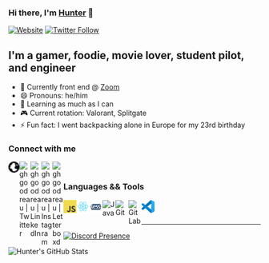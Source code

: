 ### Hi there, I'm [Hunter][instagram] 👋

[![Website](https://img.shields.io/website?label=ghgoodreau.github.io&style=for-the-badge&url=https%3A%2F%2Fghgoodreau.github.io)](https://ghgoodreau.github.io)
[![Twitter Follow](https://img.shields.io/twitter/follow/ghgoodreau?color=1DA1F2&logo=twitter&style=for-the-badge)](https://twitter.com/intent/user?screen_name=ghgoodreau)

## I'm a gamer, foodie, movie lover, student pilot, and engineer

- 🔭 Currently front end @ [Zoom](https://zoom.us/)
- 😄 Pronouns: he/him
- 🌱 Learning as much as I can
- 🎮 Current rotation: Valorant, Splitgate
- ⚡ Fun fact: I went backpacking alone in Europe for my 23rd birthday

### Connect with me

[<img align="left" alt="ghgoodreau | Website " width="22px" src="https://raw.githubusercontent.com/iconic/open-iconic/master/svg/globe.svg" />][website]
[<img align="left" alt="ghgoodreau | Twitter" width="22px" src="https://cdn.jsdelivr.net/npm/simple-icons@v3/icons/twitter.svg" />][twitter]
[<img align="left" alt="ghgoodreau | LinkedIn" width="22px" src="https://cdn.jsdelivr.net/npm/simple-icons@v3/icons/linkedin.svg" />][linkedin]
[<img align="left" alt="ghgoodreau | Instagram" width="22px" src="https://cdn.jsdelivr.net/npm/simple-icons@v3/icons/instagram.svg" />][instagram]
[<img align="left" alt="ghgoodreau | Letterboxd" width="22px" src="https://a.ltrbxd.com/logos/letterboxd-decal-dots-pos-rgb-500px.png" />][letterboxd]

<br />

### Languages && Tools

<img align="left" alt="JavaScript" width="26px" src="https://raw.githubusercontent.com/github/explore/80688e429a7d4ef2fca1e82350fe8e3517d3494d/topics/javascript/javascript.png" />
<img align="left" alt="React" width="26px" src="https://raw.githubusercontent.com/github/explore/80688e429a7d4ef2fca1e82350fe8e3517d3494d/topics/react/react.png" />
<img align="left" alt="Less" width="26px" src="https://raw.githubusercontent.com/github/explore/80688e429a7d4ef2fca1e82350fe8e3517d3494d/topics/less/less.png" />
<img align="left" alt="Java" width="26px" src="https://img.icons8.com/color/48/000000/java-coffee-cup-logo--v1.png" />
<img align="left" alt="Git" width="26px" src="https://img.icons8.com/ios-filled/50/000000/git.png" />
<img align="left" alt="GitLab" width="26px" src="https://about.gitlab.com/images/press/logo/png/gitlab-icon-rgb.png" />
<img align="left" alt="vscode" width="26px" src="https://raw.githubusercontent.com/github/explore/80688e429a7d4ef2fca1e82350fe8e3517d3494d/topics/visual-studio-code/visual-studio-code.png" />
<br />
<br />

---

<!-- Discord Presence from https://github.com/cnrad/lanyard-profile-readme -->

[![Discord Presence](https://lanyard-profile-readme.vercel.app/api/163118061828833280)](https://discord.com/users/163118061828833280)

<!-- GitHub stats from  https://github.com/anuraghazra/github-readme-stats -->

  <img align="left" alt="Hunter's GitHub Stats" src="https://github-readme-stats.vercel.app/api?username=ghgoodreau&show_icons=true&hide_border=true&theme=nord" />

[website]: https://ghgoodreau.github.io
[twitter]: https://twitter.com/ghgoodreau
[instagram]: https://instagram.com/ghgoodreau
[linkedin]: https://linkedin.com/in/ghgdev
[letterboxd]: https://letterboxd.com/hgoood
